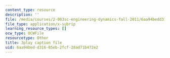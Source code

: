 ```yaml
---
content_type: resource
description: ''
file: /media/courses/2-003sc-engineering-dynamics-fall-2011/6aa94bedd31685eb2fcf28ad71b472e2_cd8lDtAtJbE.srt
file_type: application/x-subrip
learning_resource_types: []
ocw_type: OCWFile
resourcetype: Other
title: 3play caption file
uid: 6aa94bed-d316-85eb-2fcf-28ad71b472e2
---
```

